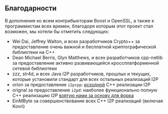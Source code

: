 ## Благодарности
В дополнение ко всем контрибьюторам Boost и OpenSSL, а также к программистам всех времен, благодоря которым этот проект стал возможен, мы хотели бы отметить следующих:

- Wei Dai, Jeffrey Walton, и всех разработчиков Crypto++ за предоставление очень важной и бесплатной криптографической библиотеки на C++
- Dean Michael Berris, Glyn Matthews, и всех разработчиков cpp-netlib за предоставление активно развивающейся кроссплатформенной сетевой библиотеки
- zzz, str4d, и всех Java I2P разработчиков, прошлых и текущих, которые установили стандарт для всех остальных реализаций I2P
- orion за предоставление ```i2pcpp```: [исходной](http://git.repo.i2p.xyz/w/i2pcpp.git) C++ реализации I2P
- orignal за предоставление ```i2pd```: наиболее функционально полную C++ реализацию I2P [взятую нами за основу для форка](https://github.com/purplei2p/i2pd/commit/45d27f8ddc43e220a9eea42de41cb67d5627a7d3)
- EinMByte за совершенствование всех C++ I2P реализаций (включая Kovri)
